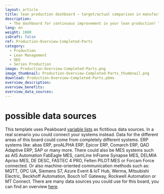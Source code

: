 ```yaml
---
layout: article
title: lean production dashboard – target/actual comparison in manufacturing 
description: 
  - The dashboard for continuous improvement in your lean production! This template provides a useful overview of your production processes! It shows you the quantity of finished parts and the target quantity in a target/actual comparison. In addition, you can view throughput and downtimes, GAE values, orders and other meta-information. Download the template directly and customize it according to your needs.
lang: en
weight: 1000
isDraft: false
ref: Production-Overview-Completed-Parts
category:
  - Production
  - Lean Management
  - OEE
  - Series Production
image: Production-Overview-Completed-Parts.png
image_thumbnail: Production-Overview-Completed-Parts_thumbnail.png
download: Production-Overview-Completed-Parts.pbmx
overview_description:
overview_benefits:
overview_data_sources:
---
```

# possible data sources
This template uses Peakboard [variable lists](https://help.peakboard.com/scripting/en-variables.html) as fictitious data sources. In a real scenario you could connect your systems instead. Data for the different areas of this board could come from completely different systems. ERP systems like: abas ERP, proALPHA ERP, Epicor ERP, Comarch ERP, QAD Adaptive ERP, SAP or many more. There could also be MES systems such as AIS Automation FabEagle MES, camLine InFrame Synapse MES, DELMIA Apriso MES, DE DESC, FASTEC 4 PRO, Felten PILOT:MES or Forcam Force connected. Or also machine-oriented communication methods such as: MQTT, OPC UA, Siemens S7, Azure Event & IoT Hub, Werma, Mitsubishi Electric, Beckhoff Automation, Bosch IoT Gateway, Rockwell Automation or MT Connect. There are many data sources you could use for this board, you can find an overview [here](https://peakboard.com/en/interfaces/).